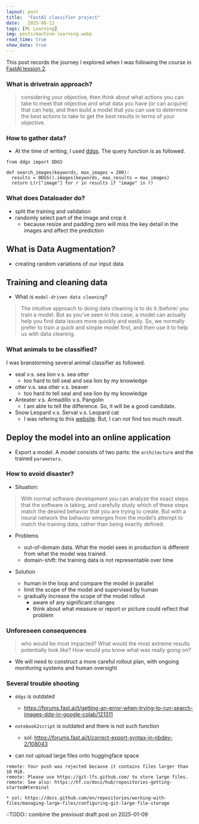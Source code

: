 ```yaml
---
layout: post
title:  "FastAI classifier project"
date:   2025-08-12
tags: [ML Learning]
img: posts/machine-learning.webp
read_time: true
show_date: true
---
```


This post records the journey I explored when I was following the course in [FastAI lession 2](https://course.fast.ai/Lessons/lesson2.html).

### What is drivetrain approach?
> considering your objective, then think about what actions you can take to meet that objective and what data you have (or can acquire) that can help, and then build a model that you can use to determine the best actions to take to get the best results in terms of your objective.

### How to gather data?
* At the time of writing, I used [ddgs](https://github.com/deedy5/ddgs).
The query function is as followed.
```
from ddgs import DDGS

def search_images(keywords, max_images = 200):
  results = DDGS().images(keywords, max_results = max_images)
  return L(r["image"] for r in results if "image" in r)
```

### What does Dataloader do?
* split the training and validation
* randomly select part of the image and crop it
	* because resize and padding zero will miss the key detail in the images and affect the prediction 

## What is Data Augmentation?
* creating random variations of our input data

## Training and cleaning data
* What is `model-driven data cleaning`?
> The intuitive approach to doing data cleaning is to do it /before/ you train a model. But as you’ve seen in this case, a model can actually help you find data issues more quickly and easily. So, we normally prefer to train a quick and simple model first, and then use it to help us with data cleaning.

### What animals to be classified?
I was branstorming several animal classifier as followed.
* seal v.s. sea lion v.s. sea otter
	* too hard to tell seal and sea lion by my knowledge
* otter v.s. sea otter v.s. beaver
	* too hard to tell seal and sea lion by my knowledge
* Anteater v.s. Armadillo v.s. Pangolin
	* I am able to tell the difference. So, it will be a good candidate.
* Snow Leopard v.s. Serval v.s. Leopard cat
	* I was refering to this [website](https://wuo-wuo.com/topics/widlife/64-comparison-and-similar-animals/1632-i-was-with-him-is-not-the-same-leopard-cat). But, I can not find too much result. 


## Deploy the model into an online application
* Export a model. A model consists of two parts: the `architecture` and the trained `parameters`.


### How to avoid disaster?
* Situation:
> With normal software development you can analyze the exact steps that the software is taking, and carefully study which of these steps match the desired behavior that you are trying to create. But with a neural network the behavior emerges from the model’s attempt to match the training data, rather than being exactly defined.

* Problems
	* out-of-domain data. What the model sees in production is different from what the model was trained.
	* domain-shift: the training data is not representable over time

* Solution
	* human in the loop and compare the model in parallel
	* limit the scope of the model and supervised by human
	* gradually increase the scope of the model rollout
		* aware of any significant changes 
		* think about what measure or report or picture could reflect that problem

### Unforeseen consequences
> who would be most impacted? What would the most extreme results potentially look like? How would you know what was really going on?

* We will need to construct a more careful rollout plan, with ongoing monitoring systems and human oversight

### Several trouble shooting

* `ddgs` is outdated
	* https://forums.fast.ai/t/getting-an-error-when-trying-to-run-search-images-ddg-in-google-colab/121311


* `notebook2script` is outdated and there is not such function
	* sol: https://forums.fast.ai/t/correct-export-syntax-in-nbdev-2/108043

* can not upload large files onto huggingface space
```
remote: Your push was rejected because it contains files larger than 10 MiB.
remote: Please use https://git-lfs.github.com/ to store large files.
remote: See also: https://hf.co/docs/hub/repositories-getting-started#terminal
```
	* sol: https://docs.github.com/en/repositories/working-with-files/managing-large-files/configuring-git-large-file-storage


::TODO:: combine the previoust draft post on 2025-01-09